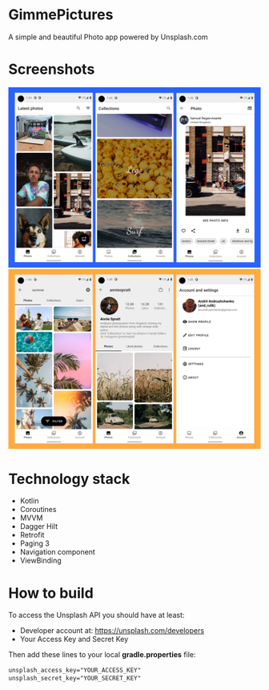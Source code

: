 # GimmePictures
A simple and beautiful Photo app powered by Unsplash.com

# Screenshots
![Screen 1](/screenshots/Screenshot1.png?raw=true "Screen 1")
![Screen 2](/screenshots/Screenshot2.png?raw=true "Screen 2")

# Technology stack

* Kotlin
* Coroutines
* MVVM
* Dagger Hilt
* Retrofit
* Paging 3
* Navigation component
* ViewBinding

# How to build
To access the Unsplash API you should have at least:
* Developer account at: https://unsplash.com/developers
* Your Access Key and Secret Key

Then add these lines to your local **gradle.properties** file:
```
unsplash_access_key="YOUR_ACCESS_KEY"
unsplash_secret_key="YOUR_SECRET_KEY"
```




